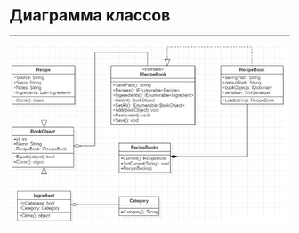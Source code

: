 # Диаграмма классов
---

![Диаграмма классов](https://github.com/Belevic/Recipe_Book/blob/master/Documentation/Mockups/Main3.png) 
